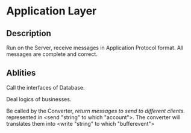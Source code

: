 # Application Layer

## Description 
Run on the Server, receive messages in Application Protocol format. 
All messages are complete and correct.

## Ablities
Call the interfaces of Database.

Deal logics of businesses.

Be called by the Converter, *return messages to send to different clients.* represented in <send "string" to which "account">. The converter will translates them into <write "string" to which "bufferevent">
